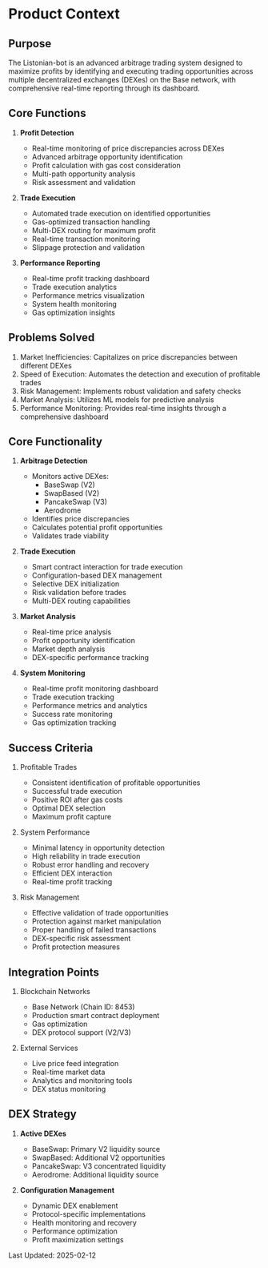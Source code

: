 # Product Context

## Purpose
The Listonian-bot is an advanced arbitrage trading system designed to maximize profits by identifying and executing trading opportunities across multiple decentralized exchanges (DEXes) on the Base network, with comprehensive real-time reporting through its dashboard.

## Core Functions
1. **Profit Detection**
   - Real-time monitoring of price discrepancies across DEXes
   - Advanced arbitrage opportunity identification
   - Profit calculation with gas cost consideration
   - Multi-path opportunity analysis
   - Risk assessment and validation

2. **Trade Execution**
   - Automated trade execution on identified opportunities
   - Gas-optimized transaction handling
   - Multi-DEX routing for maximum profit
   - Real-time transaction monitoring
   - Slippage protection and validation

3. **Performance Reporting**
   - Real-time profit tracking dashboard
   - Trade execution analytics
   - Performance metrics visualization
   - System health monitoring
   - Gas optimization insights

## Problems Solved
1. Market Inefficiencies: Capitalizes on price discrepancies between different DEXes
2. Speed of Execution: Automates the detection and execution of profitable trades
3. Risk Management: Implements robust validation and safety checks
4. Market Analysis: Utilizes ML models for predictive analysis
5. Performance Monitoring: Provides real-time insights through a comprehensive dashboard

## Core Functionality
1. **Arbitrage Detection**
   - Monitors active DEXes:
     * BaseSwap (V2)
     * SwapBased (V2)
     * PancakeSwap (V3)
     * Aerodrome
   - Identifies price discrepancies
   - Calculates potential profit opportunities
   - Validates trade viability

2. **Trade Execution**
   - Smart contract interaction for trade execution
   - Configuration-based DEX management
   - Selective DEX initialization
   - Risk validation before trades
   - Multi-DEX routing capabilities

3. **Market Analysis**
   - Real-time price analysis
   - Profit opportunity identification
   - Market depth analysis
   - DEX-specific performance tracking

4. **System Monitoring**
   - Real-time profit monitoring dashboard
   - Trade execution tracking
   - Performance metrics and analytics
   - Success rate monitoring
   - Gas optimization tracking

## Success Criteria
1. Profitable Trades
   - Consistent identification of profitable opportunities
   - Successful trade execution
   - Positive ROI after gas costs
   - Optimal DEX selection
   - Maximum profit capture

2. System Performance
   - Minimal latency in opportunity detection
   - High reliability in trade execution
   - Robust error handling and recovery
   - Efficient DEX interaction
   - Real-time profit tracking

3. Risk Management
   - Effective validation of trade opportunities
   - Protection against market manipulation
   - Proper handling of failed transactions
   - DEX-specific risk assessment
   - Profit protection measures

## Integration Points
1. Blockchain Networks
   - Base Network (Chain ID: 8453)
   - Production smart contract deployment
   - Gas optimization
   - DEX protocol support (V2/V3)

2. External Services
   - Live price feed integration
   - Real-time market data
   - Analytics and monitoring tools
   - DEX status monitoring

## DEX Strategy
1. **Active DEXes**
   - BaseSwap: Primary V2 liquidity source
   - SwapBased: Additional V2 opportunities
   - PancakeSwap: V3 concentrated liquidity
   - Aerodrome: Additional liquidity source

2. **Configuration Management**
   - Dynamic DEX enablement
   - Protocol-specific implementations
   - Health monitoring and recovery
   - Performance optimization
   - Profit maximization settings

Last Updated: 2025-02-12
